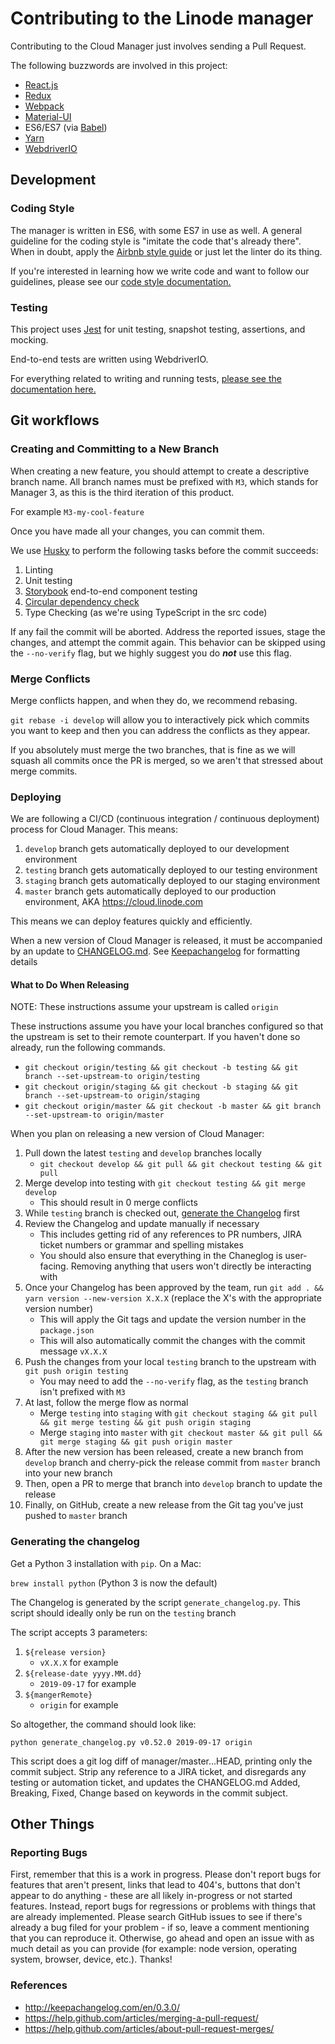 # Contributing to the Linode manager

Contributing to the Cloud Manager just involves sending a Pull Request.

The following buzzwords are involved in this project:

* [React.js](https://facebook.github.io/react/)
* [Redux](http://redux.js.org/)
* [Webpack](https://webpack.github.io/)
* [Material-UI](https://material-ui.com/)
* ES6/ES7 (via [Babel](https://babeljs.io/))
* [Yarn](https://yarnpkg.com/)
* [WebdriverIO](https://webdriver.io/)

## Development

### Coding Style

The manager is written in ES6, with some ES7 in use as well. A general guideline
for the coding style is "imitate the code that's already there". When in doubt,
apply the [Airbnb style guide](https://github.com/airbnb/javascript) or just let
the linter do its thing.

If you're interested in learning how we write code and want to follow our guidelines, please
see our [code style documentation.](CODE_STYLE.md)

### Testing
This project uses [Jest](https://facebook.github.io/jest/docs/en/api.html) for unit testing, snapshot testing, assertions, and mocking.

End-to-end tests are written using WebdriverIO.

For everything related to writing and running tests, [please see the documentation here.](TESTING.md)

## Git workflows

### Creating and Committing to a New Branch

When creating a new feature, you should attempt to create a descriptive branch name. All branch names must be prefixed with `M3`, which stands for Manager 3, as this is the third iteration of this product.

For example `M3-my-cool-feature`

Once you have made all your changes, you can commit them.

We use [Husky](https://github.com/typicode/husky) to perform the following tasks before the commit succeeds:

1. Linting
2. Unit testing
3. [Storybook](https://github.com/storybooks/storybook) end-to-end component testing
4. [Circular dependency check](https://github.com/pahen/madge)
5. Type Checking (as we're using TypeScript in the src code)

 If any fail the commit will be aborted. Address the reported issues, stage the changes, and attempt the commit again. This behavior can be skipped using the
`--no-verify` flag, but we highly suggest you do _**not**_ use this flag.

### Merge Conflicts

Merge conflicts happen, and when they do, we recommend rebasing.

`git rebase -i develop` will allow you to interactively pick which commits you want to keep and then you can address the conflicts as they appear.

If you absolutely must merge the two branches, that is fine as we will squash all commits once the PR is merged, so we aren't that stressed about merge commits.

### Deploying

We are following a CI/CD (continuous integration / continuous deployment) process for Cloud Manager. This means:
1. `develop` branch gets automatically deployed to our development environment
2. `testing` branch gets automatically deployed to our testing environment
3. `staging` branch gets automatically deployed to our staging environment
4. `master` branch gets automatically deployed to our production environment, AKA https://cloud.linode.com

This means we can deploy features quickly and efficiently.

When a new version of Cloud Manager is released, it must be accompanied by an update to [CHANGELOG.md](https://github.com/linode/manager/blob/master/CHANGELOG.md). See [Keepachangelog](http://keepachangelog.com/en/0.3.0/) for formatting details

#### What to Do When Releasing

NOTE: These instructions assume your upstream is called `origin`

These instructions assume you have your local branches configured so that the upstream is set to their
remote counterpart. If you haven't done so already, run the following commands.

* `git checkout origin/testing && git checkout -b testing && git branch --set-upstream-to origin/testing`
* `git checkout origin/staging && git checkout -b staging && git branch --set-upstream-to origin/staging`
* `git checkout origin/master && git checkout -b master && git branch --set-upstream-to origin/master`

When you plan on releasing a new version of Cloud Manager:

1. Pull down the latest `testing` and `develop` branches locally
    * `git checkout develop && git pull && git checkout testing && git pull`
2. Merge develop into testing with `git checkout testing && git merge develop`
    * This should result in 0 merge conflicts
3. While `testing` branch is checked out, [generate the Changelog](#generating-the-changelog) first
4. Review the Changelog and update manually if necessary
    * This includes getting rid of any references to PR numbers, JIRA ticket numbers or grammar and spelling mistakes
    * You should also ensure that everything in the Chaneglog is user-facing. Removing anything that users won't directly be interacting with
5. Once your Changelog has been approved by the team, run `git add . && yarn version --new-version X.X.X` (replace the X's with the appropriate version number)
    * This will apply the Git tags and update the version number in the `package.json`
    * This will also automatically commit the changes with the commit message `vX.X.X`
6. Push the changes from your local `testing` branch to the upstream with `git push origin testing`
    * You may need to add the `--no-verify` flag, as the `testing` branch isn't prefixed with `M3`
7. At last, follow the merge flow as normal
    * Merge `testing` into `staging` with `git checkout staging && git pull && git merge testing && git push origin staging`
    * Merge `staging` into `master` with `git checkout master && git pull && git merge staging && git push origin master` 
8. After the new version has been released, create a new branch from `develop` branch and cherry-pick the release commit from `master` branch into your new branch
9. Then, open a PR to merge that branch into `develop` branch to update the release
10. Finally, on GitHub, create a new release from the Git tag you've just pushed to `master` branch

### Generating the changelog
Get a Python 3 installation with `pip`. On a Mac:

`brew install python` (Python 3 is now the default)

The Changelog is generated by the script `generate_changelog.py`. This script should ideally only be run on the `testing` branch

The script accepts 3 parameters:
1. `${release version}`
    * `vX.X.X` for example
2. `${release-date yyyy.MM.dd}`
    * `2019-09-17` for example
3. `${mangerRemote}`
    * `origin` for example

So altogether, the command should look like:

```
python generate_changelog.py v0.52.0 2019-09-17 origin
```

This script does a git log diff of manager/master...HEAD, printing only the commit subject. Strip any reference to a JIRA ticket, and disregards any testing or automation ticket, and updates the CHANGELOG.md Added, Breaking, Fixed, Change based on keywords in the commit subject.

## Other Things

### Reporting Bugs

First, remember that this is a work in progress. Please don't report bugs for
features that aren't present, links that lead to 404's, buttons that don't
appear to do anything - these are all likely in-progress or not started
features. Instead, report bugs for regressions or problems with things that are
already implemented. Please search GitHub issues to see if
there's already a bug filed for your problem - if so, leave a comment
mentioning that you can reproduce it. Otherwise, go ahead and open an issue
with as much detail as you can provide (for example: node version, operating
system, browser, device, etc.). Thanks!

### References
- http://keepachangelog.com/en/0.3.0/
- https://help.github.com/articles/merging-a-pull-request/
- https://help.github.com/articles/about-pull-request-merges/

